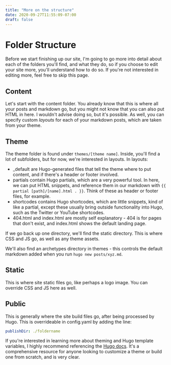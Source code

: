 ```yaml
---
title: "More on the structure"
date: 2020-09-27T11:55:09-07:00
draft: false 
---
```


# Folder Structure

Before we start finishing up our site, I'm going to go more into detail about each of the folders you'll find, and what they do, so if you choose to edit your site more, you'll understand how to do so. If you're not interested in editing more, feel free to skip this page.

## Content
Let's start with the content folder. You already know that this is where all your posts and markdown go, but you might not know that you can also put HTML in here. I wouldn't advise doing so, but it's possible. As well, you can specify custom *layouts* for each of your markdown posts, which are taken from your theme.

## Theme
The theme folder is found under `themes/[theme name]`. Inside, you'll find a lot of subfolders, but for now, we're interested in layouts. In layouts:
- \_default are Hugo-generated files that tell the theme where to put content, and if there's a header or footer involved.
- partials contain Hugo partials, which are a very powerful tool. In here, we can put HTML snippets, and reference them in our markdown with `{{ partial [path]/[name].html . }}`. Think of these as header or footer files, for example.
- shortcodes contains Hugo shortcodes, which are little snippets, kind of like a partial, except these usually bring outside functionality into Hugo, such as the Twitter or YouTube shortcodes. 
- 404.html and index.html are mostly self explanatory - 404 is for pages that don't exist, and index.html shows the default landing page.

If we go back up one directory, we'll find the static directory. This is where CSS and JS go, as well as any theme assets.

We'll also find an archetypes directory in themes - this controls the default markdown added when you run `hugo new posts/xyz.md`.

## Static
This is where site static files go, like perhaps a logo image. You can override CSS and JS here as well.

## Public
This is generally where the site build files go, after being processed by Hugo. This is overrideable in config.yaml by adding the line:
```yaml
publishDir: ./foldername
```

If you're interested in learning more about theming and Hugo template variables, I highly recommend referencing the [Hugo docs](https://gohugo.io/documentation/). It's a comprehensive resource for anyone looking to customize a theme or build one from scratch, and is very clear. 
